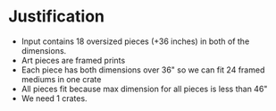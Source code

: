 # Justification
* Input contains 18 oversized pieces (+36 inches) in both of the dimensions.
* Art pieces are framed prints
* Each piece has both dimensions over 36" so we can fit 24 framed mediums in one crate
* All pieces fit because max dimension for all pieces is less than 46"
* We need 1 crates.